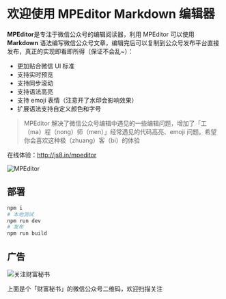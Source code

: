 # 欢迎使用 MPEditor Markdown 编辑器

**MPEditor**是专注于微信公众号的编辑阅读器，利用 MPEditor 可以使用 **Markdown** 语法编写微信公众号文章，编辑完后可以复制到公众号发布平台直接发布，真正的实现即看即所得（保证不会乱~）：

- 更加贴合微信 UI 标准
- 支持实时预览
- 支持同步滚动
- 支持语法高亮
- 支持 emoji 表情（注意开了水印会影响效果）
- 扩展语法支持自定义颜色和字号

> MPEditor 解决了微信公众号编辑中遇见的一些编辑问题，增加了「工（ma）程（nong）师（men）」经常遇见的代码高亮、emoji 问题。希望你会喜欢这种极（zhuang）客（bi）的体验

在线体验：http://js8.in/mpeditor

![MPEditor](./mpeditor.png)

## 部署

```bash
npm i
# 本地测试
npm run dev
# 发布
npm run build
```

## 广告

![关注财富秘书](http://yanxi.me/public/img/qrcode_cfms.jpg)

上面是个「财富秘书」的微信公众号二维码，欢迎扫描关注
